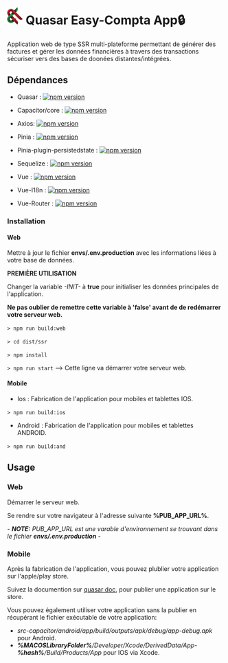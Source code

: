 # <img alt="CryptoLogique Logo" src="/public/icons/logo.svg" height="40"/> Quasar Easy-Compta App🔒

Application web de type SSR multi-plateforme permettant de générer des factures et gérer les données financières à travers des transactions sécuriser vers des bases de doonées distantes/intégrées.

## Dépendances

- Quasar : [![npm version](https://badge.fury.io/js/quasar.svg)](https://badge.fury.io/js/quasar)

- Capacitor/core : [![npm version](https://badge.fury.io/js/@capacitor%2Fcore.svg)](https://badge.fury.io/js/@capacitor%2Fcore)

- Axios: [![npm version](https://badge.fury.io/js/axios.svg)](https://badge.fury.io/js/axios)

- Pinia : [![npm version](https://badge.fury.io/js/pinia.svg)](https://badge.fury.io/js/pinia)

- Pinia-plugin-persistedstate : [![npm version](https://badge.fury.io/js/pinia-plugin-persistedstate.svg)](https://badge.fury.io/js/pinia-plugin-persistedstate)
 
- Sequelize : [![npm version](https://badge.fury.io/js/sequelize.svg)](https://badge.fury.io/js/sequelize)

- Vue : [![npm version](https://badge.fury.io/js/vue.svg)](https://badge.fury.io/js/vue)

- Vue-I18n : [![npm version](https://badge.fury.io/js/vue-i18n.svg)](https://badge.fury.io/js/vue-i18n)

- Vue-Router : [![npm version](https://badge.fury.io/js/vue-router.svg)](https://badge.fury.io/js/vue-router)

### Installation

 #### Web

 Mettre à jour le fichier **envs/.env.production** avec les informations liées à votre base de données.

 **PREMIÈRE UTILISATION**

 Changer la variable *-INIT-* à **true** pour initialiser les données principales de l'application.

 **Ne pas oublier de remettre cette variable à 'false' avant de de redémarrer votre serveur web.**

 `> npm run build:web`

 `> cd dist/ssr`

 `> npm install`

 `> npm run start` --> Cette ligne va démarrer votre serveur web.

 #### Mobile

  - Ios : Fabrication de l'application pour mobiles et tablettes IOS.

  `> npm run build:ios`

  - Android : Fabrication de l'application pour mobiles et tablettes ANDROID.

  `> npm run build:and`

## Usage
 
 ### Web

 Démarrer le serveur web.

 Se rendre sur votre navigateur à l'adresse suivante **%PUB_APP_URL%**.

 *- __NOTE:__ PUB_APP_URL est une varable d'environnement se trouvant dans le fichier __envs/.env.production__ -*

 ### Mobile

 Après la fabrication de l'application, vous pouvez plublier votre application sur l'apple/play store.

 Suivez la documention sur [quasar doc](https://quasar.dev/quasar-cli-vite/developing-capacitor-apps/publishing-to-store), pour publier une application sur le store. 

 Vous pouvez également utiliser votre application sans la publier en récupérant le fichier exécutable de votre application:

 - *src-capacitor/android/app/build/outputs/apk/debug/app-debug.apk* pour Android.
 - *__%MACOSLibraryFolder%__/Developer/Xcode/DerivedData/App-__%hash%__/Build/Products/App* pour IOS via Xcode.